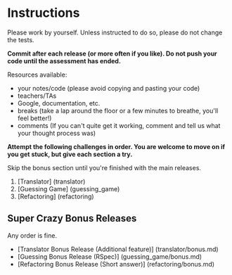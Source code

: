 # Instructions

Please work by yourself. Unless instructed to do so, please do not change the tests.

**Commit after each release (or more often if you like). Do not push your code until the assessment has ended.**

Resources available:
- your notes/code (please avoid copying and pasting your code)
- teachers/TAs
- Google, documentation, etc.
- breaks (take a lap around the floor or a few minutes to breathe, you'll feel better!)
- comments (If you can't quite get it working, comment and tell us what your thought process was)

**Attempt the following challenges in order. You are welcome to move on if you get stuck, but give each section a try.**

Skip the bonus section until you're finished with the main releases.

1. [Translator] (translator)
2. [Guessing Game] (guessing_game)
3. [Refactoring] (refactoring)

## Super Crazy Bonus Releases

Any order is fine.

- [Translator Bonus Release (Additional feature)] (translator/bonus.md)
- [Guessing Bonus Release (RSpec)] (guessing_game/bonus.md)
- [Refactoring Bonus Release (Short answer)] (refactoring/bonus.md)
